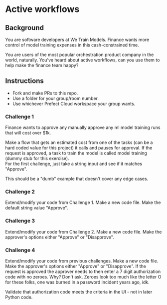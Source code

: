 # Active workflows

## Background

You are software developers at We Train Models.
Finance wants more control of model training expenses in this cash-constrained time. 

You are users of the most popular orchestration product company in the world, naturally.
You've heard about active workflows, can you use them to help make the finance team happy?

## Instructions

- Fork and make PRs to this repo.
- Use a folder for your group/room number.
- Use whichever Prefect Cloud workspace your group wants.

### Challenge 1

Finance wants to approve any manually approve any ml model training runs that will cost over $1k.

Make a flow that gets an estimated cost from one of the tasks (can be a hard coded value for this project) it calls and pauses for approval. 
If the request is approved, a task to train the model is called model training  (dummy stub for this exercise).  
For the first challenge, just take a string input and see if it matches "Approve".

This should be a "dumb" example that doesn't cover any edge cases.

### Challenge 2

Extend/modify your code from Challenge 1. 
Make a new code file. 
Make the default string value "Approve".

### Challenge 3

Extend/modify your code from Challenge 2. 
Make a new code file. 
Make the approver's options either "Approve" or "Disapprove".

### Challenge 4

Extend/modify your code from previous challenges. 
Make a new code file. 
Make the approver's options either "Approve" or "Disapprove".
If the request is approved the approver needs to then enter a 7 digit authorization code with no zeroes. 
Why? Don't ask. Zeroes look too much like the letter O for these folks, one was burned in a password incident years ago, idk. 

Validate that authorization code meets the criteria in the UI - not in later Python code.


